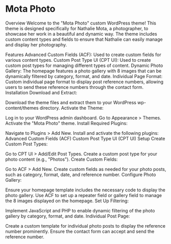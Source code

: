 # Mota Photo
Overview
Welcome to the "Mota Photo" custom WordPress theme! This theme is designed specifically for Nathalie Mota, a photographer, to showcase her work in a beautiful and dynamic way. The theme includes custom content types and fields to ensure that Nathalie can easily manage and display her photography.

Features
Advanced Custom Fields (ACF): Used to create custom fields for various content types.
Custom Post Type UI (CPT UI): Used to create custom post types for managing different types of content.
Dynamic Photo Gallery: The homepage features a photo gallery with 8 images that can be dynamically filtered by category, format, and date.
Individual Page Format: Custom individual page format to display post reference numbers, allowing users to send these reference numbers through the contact form.
Installation
Download and Extract:

Download the theme files and extract them to your WordPress wp-content/themes directory.
Activate the Theme:

Log in to your WordPress admin dashboard.
Go to Appearance > Themes.
Activate the "Mota Photo" theme.
Install Required Plugins:

Navigate to Plugins > Add New.
Install and activate the following plugins:
Advanced Custom Fields (ACF)
Custom Post Type UI (CPT UI)
Setup
Create Custom Post Types:

Go to CPT UI > Add/Edit Post Types.
Create a custom post type for your photo content (e.g., "Photos").
Create Custom Fields:

Go to ACF > Add New.
Create custom fields as needed for your photo posts, such as category, format, date, and reference number.
Configure Photo Gallery:

Ensure your homepage template includes the necessary code to display the photo gallery.
Use ACF to set up a repeater field or gallery field to manage the 8 images displayed on the homepage.
Set Up Filtering:

Implement JavaScript and PHP to enable dynamic filtering of the photo gallery by category, format, and date.
Individual Post Page:

Create a custom template for individual photo posts to display the reference number prominently.
Ensure the contact form can accept and send the reference number.
